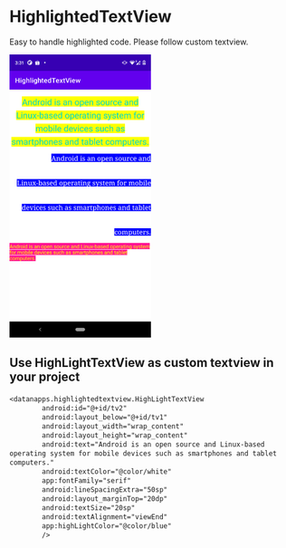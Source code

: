 # HighlightedTextView

Easy to handle highlighted code. Please follow custom textview.




<img src="https://github.com/datanapps/HighlightedTextView/blob/main/screens/screen_1.png" height="500" width="250"> 


## Use HighLightTextView as custom textview in your project 


```
<datanapps.highlightedtextview.HighLightTextView
        android:id="@+id/tv2"
        android:layout_below="@+id/tv1"
        android:layout_width="wrap_content"
        android:layout_height="wrap_content"
        android:text="Android is an open source and Linux-based operating system for mobile devices such as smartphones and tablet computers."
        android:textColor="@color/white"
        app:fontFamily="serif"
        android:lineSpacingExtra="50sp"
        android:layout_marginTop="20dp"
        android:textSize="20sp"
        android:textAlignment="viewEnd"
        app:highLightColor="@color/blue"
        />
```
        



